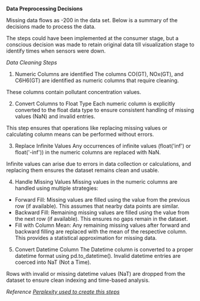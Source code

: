 **Data Preprocessing Decisions**

Missing data flows as -200 in the data set. Below is a summary of the decisions made to process the data.

The steps could have been implemented at the consumer stage, but a conscious decision was made to retain original data till visualization stage to identify times when sensors were down. 

_Data Cleaning Steps_

1. Numeric Columns are identified
The columns CO(GT), NOx(GT), and C6H6(GT) are identified as numeric columns that require cleaning.

These columns contain pollutant concentration values.

2. Convert Columns to Float Type
Each numeric column is explicitly converted to the float data type to ensure consistent handling of missing values (NaN) and invalid entries.

This step ensures that operations like replacing missing values or calculating column means can be performed without errors.

3. Replace Infinite Values
Any occurrences of infinite values (float('inf') or float('-inf')) in the numeric columns are replaced with NaN.

Infinite values can arise due to errors in data collection or calculations, and replacing them ensures the dataset remains clean and usable.

4. Handle Missing Values
Missing values in the numeric columns are handled using multiple strategies:

- Forward Fill: Missing values are filled using the value from the previous row (if available). This assumes that nearby data points are similar.
- Backward Fill: Remaining missing values are filled using the value from the next row (if available). This ensures no gaps remain in the dataset.
- Fill with Column Mean: Any remaining missing values after forward and backward filling are replaced with the mean of the respective column. This provides a statistical approximation for missing data.

5. Convert Datetime Column
The Datetime column is converted to a proper datetime format using pd.to_datetime(). Invalid datetime entries are coerced into NaT (Not a Time).

Rows with invalid or missing datetime values (NaT) are dropped from the dataset to ensure clean indexing and time-based analysis.

_Reference_
_[Perplexity used to create this steps](https://www.perplexity.ai/search/what-error-in-this-line-mean-b-tLbCAenpTJS59ZRnuLr5eQ)_
